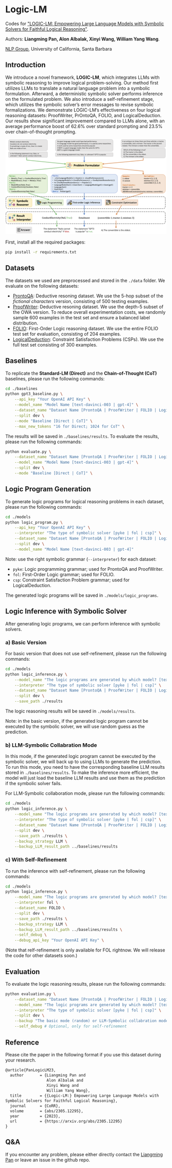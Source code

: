 # Logic-LM
Codes for ["LOGIC-LM: Empowering Large Language Models with Symbolic Solvers for Faithful Logical Reasoning"](https://arxiv.org/abs/2305.12295). 

Authors: **Liangming Pan, Alon Albalak, Xinyi Wang, William Yang Wang**. 

[NLP Group](http://nlp.cs.ucsb.edu/), University of California, Santa Barbara

## Introduction

We introduce a novel framework, **LOGIC-LM**, which integrates LLMs with symbolic reasoning to improve logical problem-solving. Our method first utilizes LLMs to translate a natural language problem into a symbolic formulation. Afterward, a deterministic symbolic solver performs inference on the formulated problem. We also introduce a self-refinement stage, which utilizes the symbolic solver’s error messages to revise symbolic formalizations. We demonstrate LOGIC-LM’s effectiveness on four logical reasoning datasets: ProofWriter, PrOntoQA, FOLIO, and LogicalDeduction. Our results show significant improvement compared to LLMs alone, with an average performance boost of 62.6% over standard prompting and 23.5% over chain-of-thought prompting. 

![The general framework of Logic-LM](./framework.png)

First, install all the required packages:

```bash
pip install -r requirements.txt
```

## Datasets

The datasets we used are preprocessed and stored in the `./data` folder. We evaluate on the following datasets:

- [ProntoQA](https://github.com/asaparov/prontoqa): Deductive resoning dataset. We use the 5-hop subset of the *fictional characters* version, consisting of 500 testing examples. 
- [ProofWriter](https://allenai.org/data/proofwriter): Deductive resoning dataset. We use the depth-5 subset of the OWA version. To reduce overall experimentation costs, we randomly sample 600 examples in the test set and ensure a balanced label distribution.
- [FOLIO](https://github.com/Yale-LILY/FOLIO): First-Order Logic reasoning dataset. We use the entire FOLIO test set for evaluation, consisting of 204 examples.
- [LogicalDeduction](https://github.com/google/BIG-bench/tree/main/bigbench/benchmark_tasks/logical_deduction): Constraint Satisfaction Problems (CSPs). We use the full test set consisting of 300 examples.

## Baselines

To replicate the **Standard-LM (Direct)** and the **Chain-of-Thought (CoT)** baselines, please run the following commands:

```bash
cd ./baselines
python gpt3_baseline.py \
    --api_key "Your OpenAI API Key" \
    --model_name "Model Name [text-davinci-003 | gpt-4]" \
    --dataset_name "Dataset Name [ProntoQA | ProofWriter | FOLIO | LogicalDeduction]" \
    --split dev \
    --mode "Baseline [Direct | CoT]" \
    --max_new_tokens "16 for Direct; 1024 for CoT" \
```

The results will be saved in `./baselines/results`. To evaluate the results, please run the following commands:

```bash
python evaluate.py \
    --dataset_name "Dataset Name [ProntoQA | ProofWriter | FOLIO | LogicalDeduction]" \
    --model_name "Model Name [text-davinci-003 | gpt-4]" \
    --split dev \
    --mode "Baseline [Direct | CoT]" \
```

## Logic Program Generation

To generate logic programs for logical reasoning problems in each dataset, please run the following commands:

```bash
cd ./models
python logic_program.py \
    --api_key "Your OpenAI API Key" \
    --interpreter "The type of symbolic solver [pyke | fol | csp]" \
    --dataset_name "Dataset Name [ProntoQA | ProofWriter | FOLIO | LogicalDeduction]" \
    --split dev \
    --model_name "Model Name [text-davinci-003 | gpt-4]"
```

Note: use the right symbolic grammar (`--interpreter`) for each dataset: 
- `pyke`: Logic programming grammar; used for ProntoQA and ProofWriter.
- `fol`: First-Order Logic grammar; used for FOLIO.
- `csp`: Constraint Satisfaction Problem grammar; used for LogicalDeduction.

The generated logic programs will be saved in `./models/logic_programs`. 

## Logic Inference with Symbolic Solver

After generating logic programs, we can perform inference with symbolic solvers. 

### a) Basic Version

For basic version that does not use self-refinement, please run the following commands:

```bash
cd ./models
python logic_inference.py \
    --model_name "The logic programs are generated by which model? [text-davinci-003 | gpt-4]" \
    --interpreter "The type of symbolic solver [pyke | fol | csp]" \
    --dataset_name "Dataset Name [ProntoQA | ProofWriter | FOLIO | LogicalDeduction]" \
    --split dev \
    --save_path ./results
```

The logic reasoning results will be saved in `./models/results`. 

Note: in the basic version, if the generated logic program cannot be executed by the symbolic solver, we will use random guess as the prediction.

### b) LLM-Symbolic Collabration Mode

In this mode, if the generated logic program cannot be executed by the symbolic solver, we will back up to using LLMs to generate the prediction. To run this mode, you need to have the corresponding baseline LLM results stored in `./baselines/results`. To make the inference more efficient, the model will just load the baseline LLM results and use them as the prediction if the symbolic solver fails. 

For LLM-Symbolic collaboration mode, please run the following commands:

```bash
cd ./models
python logic_inference.py \
    --model_name "The logic programs are generated by which model? [text-davinci-003 | gpt-4]" \
    --interpreter "The type of symbolic solver [pyke | fol | csp]" \
    --dataset_name "Dataset Name [ProntoQA | ProofWriter | FOLIO | LogicalDeduction]" \
    --split dev \
    --save_path ./results \
    --backup_strategy LLM \
    --backup_LLM_result_path ../baselines/results
```

### c) With Self-Refinement

To run the inference with self-refinement, please run the following commands:

```bash
cd ./models
python logic_inference.py \
    --model_name "The logic programs are generated by which model? [text-davinci-003 | gpt-4]" \
    --interpreter fol \
    --dataset_name FOLIO \
    --split dev \
    --save_path ./results \
    --backup_strategy LLM \
    --backup_LLM_result_path ../baselines/results \
    --self_debug \
    --debug_api_key "Your OpenAI API Key" \
```

(Note that relf-refinement is only available for FOL rightnow. We will release the code for other datasets soon.)

## Evaluation

To evaluate the logic reasoning results, please run the following commands:

```bash
python evaluation.py \
    --dataset_name "Dataset Name [ProntoQA | ProofWriter | FOLIO | LogicalDeduction]" \
    --model_name "The logic programs are generated by which model? [text-davinci-003 | gpt-4]" \
    --interpreter "The type of symbolic solver [pyke | fol | csp]" \
    --split dev \
    --backup "The basic mode (random) or LLM-Symbolic collabration mode (LLM)" \
    --self_debug # Optional, only for self-refinement
```

## Reference
Please cite the paper in the following format if you use this dataset during your research.

```
@article{PanLogicLM23,
  author       = {Liangming Pan and
                  Alon Albalak and
                  Xinyi Wang and
                  William Yang Wang},
  title        = {{Logic-LM:} Empowering Large Language Models with Symbolic Solvers for Faithful Logical Reasoning},
  journal      = {CoRR},
  volume       = {abs/2305.12295},
  year         = {2023},
  url          = {https://arxiv.org/abs/2305.12295}
}
```

## Q&A
If you encounter any problem, please either directly contact the [Liangming Pan](liangmingpan@ucsb.edu) or leave an issue in the github repo.